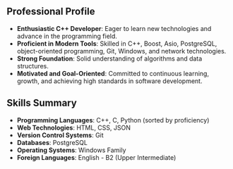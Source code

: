<h2>Professional Profile</h2>
<ul>
  <li><strong>Enthusiastic C++ Developer</strong>: Eager to learn new technologies and advance in the programming field.</li>
  <li><strong>Proficient in Modern Tools</strong>: Skilled in C++, Boost, Asio, PostgreSQL, object-oriented programming, Git, Windows, and network technologies.</li>
  <li><strong>Strong Foundation</strong>: Solid understanding of algorithms and data structures.</li>
  <li><strong>Motivated and Goal-Oriented</strong>: Committed to continuous learning, growth, and achieving high standards in software development.</li>
</ul>

<h2>Skills Summary</h2>
<ul>
  <li><strong>Programming Languages</strong>: C++, C, Python (sorted by proficiency)</li>
  <li><strong>Web Technologies</strong>: HTML, CSS, JSON</li>
  <li><strong>Version Control Systems</strong>: Git</li>
  <li><strong>Databases</strong>: PostgreSQL</li>
  <li><strong>Operating Systems</strong>: Windows Family</li>
  <li><strong>Foreign Languages</strong>: English - B2 (Upper Intermediate)</li>
</ul>
